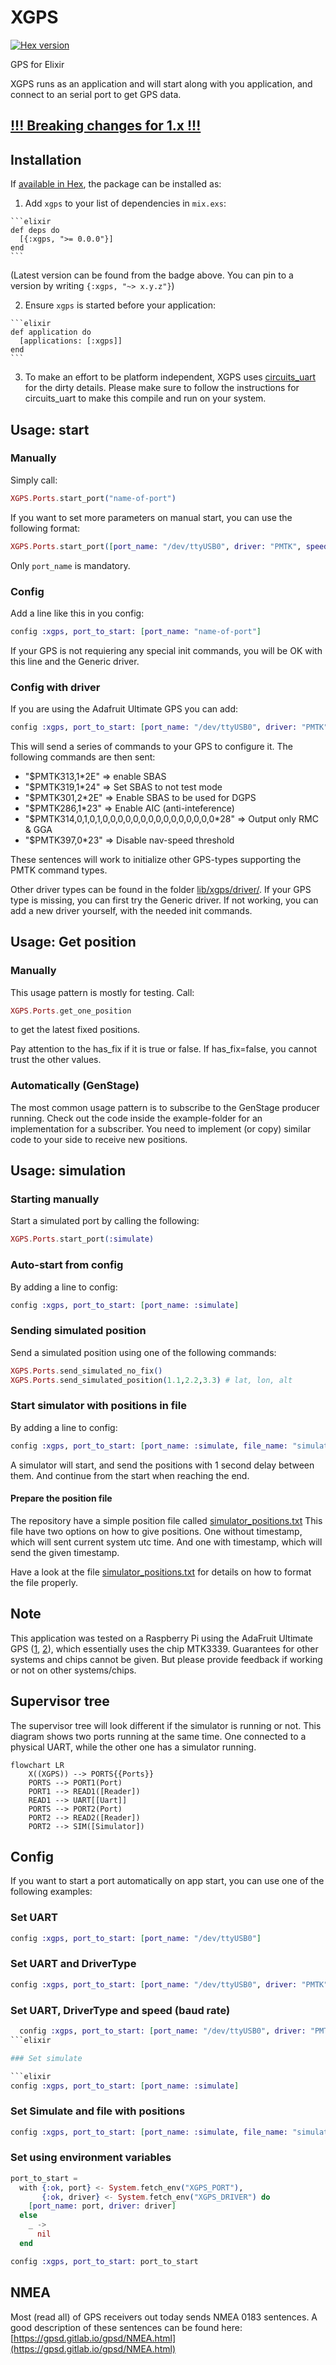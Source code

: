 # XGPS

[![Hex version](https://img.shields.io/hexpm/v/xgps.svg "Hex version")](https://hex.pm/packages/xgps)

GPS for Elixir

XGPS runs as an application and will start along with you application, and connect to an serial port to get GPS data.

## [__!!! Breaking changes for 1.x !!!__](breaking_1.x.md)

## Installation

If [available in Hex](https://hex.pm/docs/publish), the package can be installed as:

  1. Add `xgps` to your list of dependencies in `mix.exs`:

    ```elixir
    def deps do
      [{:xgps, ">= 0.0.0"}]
    end
    ```

  (Latest version can be found from the badge above. You can pin to a version by writing `{:xgps, "~> x.y.z"}`)

  2. Ensure `xgps` is started before your application:

    ```elixir
    def application do
      [applications: [:xgps]]
    end
    ```

  3. To make an effort to be platform independent, XGPS uses [circuits_uart](https://github.com/elixir-circuits/circuits_uart) for the dirty details. Please make sure to follow the instructions for circuits_uart to make this compile and run on your system.

## Usage: start

### Manually

Simply call:

```elixir
XGPS.Ports.start_port("name-of-port")
```

If you want to set more parameters on manual start, you can use the following format:

```elixir
XGPS.Ports.start_port([port_name: "/dev/ttyUSB0", driver: "PMTK", speed: 9600])
```

Only `port_name` is mandatory.


### Config

Add a line like this in you config:

```elixir
config :xgps, port_to_start: [port_name: "name-of-port"]
```

If your GPS is not requiering any special init commands, you will be OK with this line and the Generic driver.

### Config with driver

If you are using the Adafruit Ultimate GPS you can add:

```elixir
config :xgps, port_to_start: [port_name: "/dev/ttyUSB0", driver: "PMTK"]
```

This will send a series of commands to your GPS to configure it.
The following commands are then sent:

- "$PMTK313,1*2E" => enable SBAS
- "$PMTK319,1*24" => Set SBAS to not test mode
- "$PMTK301,2*2E" => Enable SBAS to be used for DGPS
- "$PMTK286,1*23" => Enable AIC (anti-inteference)
- "$PMTK314,0,1,0,1,0,0,0,0,0,0,0,0,0,0,0,0,0,0,0*28" => Output only RMC & GGA
- "$PMTK397,0*23" => Disable nav-speed threshold

These sentences will work to initialize other GPS-types supporting the PMTK command types.

Other driver types can be found in the folder [lib/xgps/driver/](lib/xgps/driver/). If your GPS type is missing, you can first try the Generic driver. If not working, you can add a new driver yourself, with the needed init commands.

## Usage: Get position

### Manually

This usage pattern is mostly for testing.
Call:

```elixir
XGPS.Ports.get_one_position
```

to get the latest fixed positions.

Pay attention to the has_fix if it is true or false. If has_fix=false, you cannot trust the other values.

### Automatically (GenStage)
The most common usage pattern is to subscribe to the GenStage producer running.
Check out the code inside the example-folder for an implementation for a subscriber. You need to implement (or copy) similar code to your side to receive new positions.

## Usage: simulation

### Starting manually
Start a simulated port by calling the following:

```elixir
XGPS.Ports.start_port(:simulate)
```

### Auto-start from config
By adding a line to config:

```elixir
config :xgps, port_to_start: [port_name: :simulate]
```

### Sending simulated position
Send a simulated position using one of the following commands:

```elixir
XGPS.Ports.send_simulated_no_fix()
XGPS.Ports.send_simulated_position(1.1,2.2,3.3) # lat, lon, alt
```

### Start simulator with positions in file

By adding a line to config:

```elixir
config :xgps, port_to_start: [port_name: :simulate, file_name: "simulator_positions.txt"]
```

A simulator will start, and send the positions with 1 second delay between them. And continue from the start when reaching the end.

#### Prepare the position file

The repository have a simple position file called [simulator_positions.txt](simulator_positions.txt)
This file have two options on how to give positions. One without timestamp, which will sent current system utc time. And one with timestamp, which will send the given timestamp.

Have a look at the file [simulator_positions.txt](simulator_positions.txt) for details on how to format the file properly.

## Note

This application was tested on a Raspberry Pi using the AdaFruit Ultimate GPS ([1](https://www.adafruit.com/products/746), [2](https://www.adafruit.com/products/2324)), which essentially uses the chip MTK3339. Guarantees for other systems and chips cannot be given. But please provide feedback if working or not on other systems/chips.

## Supervisor tree

The supervisor tree will look different if the simulator is running or not. This diagram shows two ports running at the same time. One connected to a physical UART, while the other one has a simulator running.

```mermaid
flowchart LR
    X((XGPS)) --> PORTS{{Ports}}
    PORTS --> PORT1(Port)
    PORT1 --> READ1([Reader])
    READ1 --> UART[[Uart]]
    PORTS --> PORT2(Port)
    PORT2 --> READ2([Reader])
    PORT2 --> SIM([Simulator])   
```

## Config

If you want to start a port automatically on app start, you can use one of the following examples:

### Set UART

```elixir
config :xgps, port_to_start: [port_name: "/dev/ttyUSB0"]
```

### Set UART and DriverType

```elixir
config :xgps, port_to_start: [port_name: "/dev/ttyUSB0", driver: "PMTK"]
```

### Set UART, DriverType and speed (baud rate)

```elixir
  config :xgps, port_to_start: [port_name: "/dev/ttyUSB0", driver: "PMTK", speed: 9600]
```elixir

### Set simulate

```elixir
config :xgps, port_to_start: [port_name: :simulate]
```


### Set Simulate and file with positions

```elixir
config :xgps, port_to_start: [port_name: :simulate, file_name: "simulator_positions.txt"]
```


### Set using environment variables

```elixir
port_to_start =
  with {:ok, port} <- System.fetch_env("XGPS_PORT"),
       {:ok, driver} <- System.fetch_env("XGPS_DRIVER") do
    [port_name: port, driver: driver]
  else
    _ ->
      nil
  end

config :xgps, port_to_start: port_to_start
```

## NMEA

Most (read all) of GPS receivers out today sends NMEA 0183 sentences. A good description of these sentences can be found here: [https://gpsd.gitlab.io/gpsd/NMEA.html](https://gpsd.gitlab.io/gpsd/NMEA.html)
